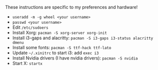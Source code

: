 These instructions are specific to my preferences and hardware!

- `useradd -m -g wheel <your username>`
- `passwd <your username>`
- Edit `/etc/sudoers`
- Install Xorg: `pacman -S xorg-server xorg-init`
- Install i3-gaps and alacritty: `pacman -S i3-gaps i3-status alacritty dmenu`
- Install some fonts: `pacman -S ttf-hack ttf-lato`
- Update `~/.xinitrc` to start i3: add `exec i3`
- Install Nvidia drivers (I have nvidia drivers): `pacman -S nvidia`
- Start X: `startx`
